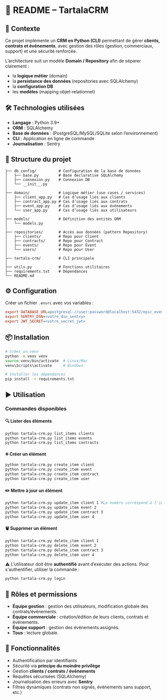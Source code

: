 # 📘 README – TartalaCRM

## 🎯 Contexte

Ce projet implémente un **CRM en Python (CLI)** permettant de gérer **clients, contrats et événements**, avec gestion des rôles (gestion, commerciaux, support) et une sécurité renforcée.

L’architecture suit un modèle **Domain / Repository** afin de séparer clairement :

* la **logique métier** (domain)
* la **persistance des données** (repositories avec SQLAlchemy)
* la **configuration DB**
* les **modèles** (mapping objet-relationnel)


## 🛠️ Technologies utilisées

* **Langage** : Python 3.9+
* **ORM** : SQLAlchemy
* **Base de données** : (PostgreSQL/MySQL/SQLite selon l’environnement)
* **CLI** : Application en ligne de commande
* **Journalisation** : Sentry


## 📂 Structure du projet

```
├── db_config/          # Configuration de la base de données
│   ├── base.py         # Base declarative SQLAlchemy
│   ├── connexion.py    # Connexion DB
│   └── __init__.py
│
├── domain/             # Logique métier (use cases / services)
│   ├── client_app.py   # Cas d’usage liés aux clients
│   ├── contract_app.py # Cas d’usage liés aux contrats
│   ├── event_app.py    # Cas d’usage liés aux événements
│   └── user_app.py     # Cas d’usage liés aux utilisateurs
│
├── models/             # Définition des entités ORM
│   └── models.py
│
├── repositories/       # Accès aux données (pattern Repository)
│   ├── clients/        # Repo pour Client
│   ├── contracts/      # Repo pour Contract
│   ├── events/         # Repo pour Event
│   └── users/          # Repo pour User
│
├── tartala-crm/        # CLI principale
│
├── utils.py            # Fonctions utilitaires
├── requirements.txt    # Dépendances
└── README.md
```

## ⚙️ Configuration

Créer un fichier `.envrc` avec vos variables :

```ini
export DATABASE_URL=postgresql://user:password@localhost:5432/epic_events
export SENTRY_DSN=<votre_dsn_sentry>
export JWT_SECRET=<votre_secret_jwt>
```


## 📦 Installation

```bash
# Créer un venv
python -m venv venv
source venv/bin/activate  # Linux/Mac
venv\Scripts\activate     # Windows

# Installer les dépendances
pip install -r requirements.txt
```


## ▶️ Utilisation

### Commandes disponibles

#### 🔍 Lister des éléments

```bash
python tartala-crm.py list_items clients
python tartala-crm.py list_items events
python tartala-crm.py list_items contracts
```

#### ➕ Créer un élément

```bash
python tartala-crm.py create_item client
python tartala-crm.py create_item event
python tartala-crm.py create_item contract
python tartala-crm.py create_item user
```

#### ✏️ Mettre à jour un élément

```bash
python tartala-crm.py update_item client 1 #Le numéro correspond à l'id de la ressource à mettre à jour
python tartala-crm.py update_item event 2
python tartala-crm.py update_item contract 3
python tartala-crm.py update_item user 4
```

#### 🗑️ Supprimer un élément

```bash
python tartala-crm.py delete_item client 1
python tartala-crm.py delete_item event 2
python tartala-crm.py delete_item contract 3
python tartala-crm.py delete_item user 4
```

⚠️ L’utilisateur doit être **authentifié** avant d’exécuter des actions.
Pour s'authentifier, utiliser la commande :
```bash
python tartala-crm.py login
```


## 👥 Rôles et permissions

* **Équipe gestion** : gestion des utilisateurs, modification globale des contrats/événements.
* **Équipe commerciale** : création/édition de leurs clients, contrats et événements.
* **Équipe support** : gestion des événements assignés.
* **Tous** : lecture globale.


## 🚀 Fonctionnalités

* Authentification par identifiants
* Sécurité via **principe du moindre privilège**
* Gestion **clients / contrats / événements**
* Requêtes sécurisées (SQLAlchemy)
* Journalisation des erreurs avec **Sentry**
* Filtres dynamiques (contrats non signés, événements sans support, etc.)
